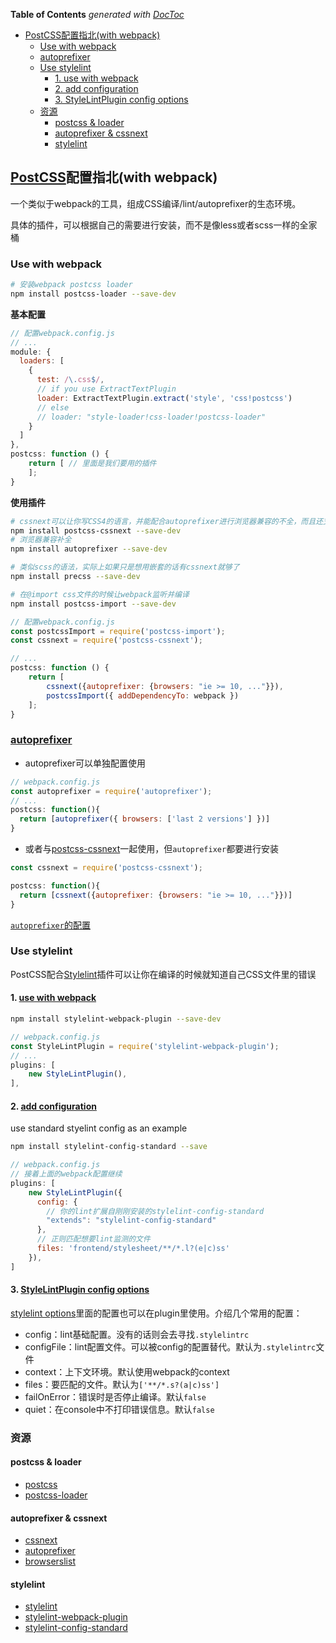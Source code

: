 <!-- START doctoc generated TOC please keep comment here to allow auto update -->
<!-- DON'T EDIT THIS SECTION, INSTEAD RE-RUN doctoc TO UPDATE -->
**Table of Contents**  *generated with [DocToc](https://github.com/thlorenz/doctoc)*

- [PostCSS配置指北(with webpack)](#postcss%E9%85%8D%E7%BD%AE%E6%8C%87%E5%8C%97with-webpack)
  - [Use with webpack](#use-with-webpack)
  - [autoprefixer](#autoprefixer)
  - [Use stylelint](#use-stylelint)
    - [1. use with webpack](#1-use-with-webpack)
    - [2. add  configuration](#2-add--configuration)
    - [3. StyleLintPlugin config options](#3-stylelintplugin-config-options)
  - [资源](#%E8%B5%84%E6%BA%90)
    - [postcss & loader](#postcss-&-loader)
    - [autoprefixer & cssnext](#autoprefixer-&-cssnext)
    - [stylelint](#stylelint)

<!-- END doctoc generated TOC please keep comment here to allow auto update -->

## [PostCSS](https://github.com/postcss/postcss)配置指北(with webpack)

一个类似于webpack的工具，组成CSS编译/lint/autoprefixer的生态环境。

具体的插件，可以根据自己的需要进行安装，而不是像less或者scss一样的全家桶

### Use with webpack

```bash
# 安装webpack postcss loader
npm install postcss-loader --save-dev
```

**基本配置**

```javascript
// 配置webpack.config.js
// ...
module: {
  loaders: [
    {
      test: /\.css$/,
      // if you use ExtractTextPlugin
      loader: ExtractTextPlugin.extract('style', 'css!postcss')
      // else
      // loader: "style-loader!css-loader!postcss-loader"
    }
  ]
},
postcss: function () {
	return [ // 里面是我们要用的插件
	];
}
```

**使用插件**

```bash
# cssnext可以让你写CSS4的语言，并能配合autoprefixer进行浏览器兼容的不全，而且还支持嵌套语法
npm install postcss-cssnext --save-dev
# 浏览器兼容补全
npm install autoprefixer --save-dev

# 类似scss的语法，实际上如果只是想用嵌套的话有cssnext就够了
npm install precss --save-dev

# 在@import css文件的时候让webpack监听并编译
npm install postcss-import --save-dev
```

```javascript
// 配置webpack.config.js
const postcssImport = require('postcss-import');
const cssnext = require('postcss-cssnext');

// ...
postcss: function () {
	return [
		cssnext({autoprefixer: {browsers: "ie >= 10, ..."}}),
		postcssImport({ addDependencyTo: webpack })
	];
}
```

### [autoprefixer](https://github.com/postcss/autoprefixer)

- autoprefixer可以单独配置使用

```javascript
// webpack.config.js
const autoprefixer = require('autoprefixer');
// ...
postcss: function(){
  return [autoprefixer({ browsers: ['last 2 versions'] })]
}
```

- 或者与[postcss-cssnext](https://github.com/MoOx/postcss-cssnext)一起使用，但`autoprefixer`都要进行安装

```javascript
const cssnext = require('postcss-cssnext');

postcss: function(){
  return [cssnext({autoprefixer: {browsers: "ie >= 10, ..."}})]
}
```

[`autoprefixer`的配置](https://github.com/postcss/autoprefixer#options)

### Use stylelint

PostCSS配合[Stylelint](https://github.com/stylelint/stylelint)插件可以让你在编译的时候就知道自己CSS文件里的错误

#### 1. [use with webpack](https://github.com/vieron/stylelint-webpack-plugin)

```bash
npm install stylelint-webpack-plugin --save-dev
```

```javascript
// webpack.config.js
const StyleLintPlugin = require('stylelint-webpack-plugin');
// ...
plugins: [
	new StyleLintPlugin(),
],
```

#### 2. [add  configuration](https://github.com/stylelint/stylelint-config-standard)

use standard styelint config as an example

```bash
npm install stylelint-config-standard --save
```

```javascript
// webpack.config.js
// 接着上面的webpack配置继续
plugins: [
	new StyleLintPlugin({
      config: {
      	// 你的lint扩展自刚刚安装的stylelint-config-standard
        "extends": "stylelint-config-standard"
      },
      // 正则匹配想要lint监测的文件
      files: 'frontend/stylesheet/**/*.l?(e|c)ss'
	}),
]
```

#### 3. [StyleLintPlugin config options](https://github.com/vieron/stylelint-webpack-plugin#options)

[stylelint options](http://stylelint.io/user-guide/node-api/#options)里面的配置也可以在plugin里使用。介绍几个常用的配置：

- config：lint基础配置。没有的话则会去寻找`.stylelintrc`
- configFile：lint配置文件。可以被config的配置替代。默认为`.stylelintrc`文件
- context：上下文环境。默认使用webpack的context
- files：要匹配的文件。默认为`['**/*.s?(a|c)ss']`
- failOnError：错误时是否停止编译。默认`false`
- quiet：在console中不打印错误信息。默认`false`

### 资源

#### postcss & loader

- [postcss](https://github.com/postcss/postcss)
- [postcss-loader](https://github.com/postcss/postcss-loader)

#### autoprefixer & cssnext

- [cssnext](http://cssnext.io/)
- [autoprefixer](https://github.com/postcss/autoprefixer)
- [browserslist](https://github.com/ai/browserslist)

#### stylelint

- [stylelint](https://github.com/stylelint/stylelint)
- [stylelint-webpack-plugin](https://github.com/vieron/stylelint-webpack-plugin)
- [stylelint-config-standard](https://github.com/stylelint/stylelint-config-standard)
